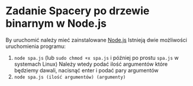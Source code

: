 # Zadanie Spacery po drzewie binarnym w Node.js

By uruchomić należy mieć zainstalowane [Node.js](https://nodejs.org/)
Istnieją dwie możliwości uruchomienia programu:

1. `node spa.js` (lub `sudo chmod +x spa.js` i później po prostu `spa.js` w systemach Linux)
   Należy wtedy podać ilość argumentów które będziemy dawali, nacisnąć enter i podać pary argumentów
2. `node spa.js (ilość argumentów) (argumenty)`
